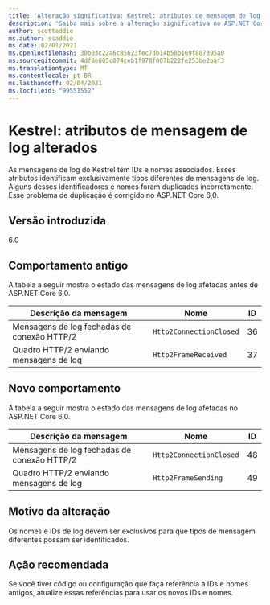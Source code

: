 ```yaml
---
title: 'Alteração significativa: Kestrel: atributos de mensagem de log alterados'
description: 'Saiba mais sobre a alteração significativa no ASP.NET Core 6,0 intitulado Kestrel: atributos de mensagem de log alterados'
author: scottaddie
ms.author: scaddie
ms.date: 02/01/2021
ms.openlocfilehash: 30b03c22a6c85623fec7db14b58b169f887395a0
ms.sourcegitcommit: 4df8e005c074ceb1f978f007b222fe253be2baf3
ms.translationtype: MT
ms.contentlocale: pt-BR
ms.lasthandoff: 02/04/2021
ms.locfileid: "99551552"
---
```

# <a name="kestrel-log-message-attributes-changed"></a>Kestrel: atributos de mensagem de log alterados

As mensagens de log do Kestrel têm IDs e nomes associados. Esses atributos identificam exclusivamente tipos diferentes de mensagens de log. Alguns desses identificadores e nomes foram duplicados incorretamente. Esse problema de duplicação é corrigido no ASP.NET Core 6,0.

## <a name="version-introduced"></a>Versão introduzida

6.0

## <a name="old-behavior"></a>Comportamento antigo

A tabela a seguir mostra o estado das mensagens de log afetadas antes de ASP.NET Core 6,0.

| Descrição da mensagem                   | Nome                    | ID |
|---------------------------------------|-------------------------|----|
| Mensagens de log fechadas de conexão HTTP/2 | `Http2ConnectionClosed` | 36 |
| Quadro HTTP/2 enviando mensagens de log     | `Http2FrameReceived`    | 37 |

## <a name="new-behavior"></a>Novo comportamento

A tabela a seguir mostra o estado das mensagens de log afetadas no ASP.NET Core 6,0.

| Descrição da mensagem                   | Nome                    | ID |
|---------------------------------------|-------------------------|----|
| Mensagens de log fechadas de conexão HTTP/2 | `Http2ConnectionClosed` | 48 |
| Quadro HTTP/2 enviando mensagens de log     | `Http2FrameSending`     | 49 |

## <a name="reason-for-change"></a>Motivo da alteração

Os nomes e IDs de log devem ser exclusivos para que tipos de mensagem diferentes possam ser identificados.

## <a name="recommended-action"></a>Ação recomendada

Se você tiver código ou configuração que faça referência a IDs e nomes antigos, atualize essas referências para usar os novos IDs e nomes.

<!--

## Category

ASP.NET Core

## Affected APIs

Not detectable via API analysis

-->
